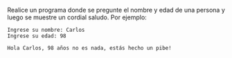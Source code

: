 Realice un programa donde se pregunte el nombre y edad de una persona y luego se muestre un cordial saludo. Por ejemplo:

```
Ingrese su nombre: Carlos
Ingrese su edad: 98

Hola Carlos, 98 años no es nada, estás hecho un pibe!
```


